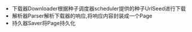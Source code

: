- 下载器Downloader根据种子调度器scheduler提供的种子UrlSeed进行下载
- 解析器Parser解析下载器的响应,将响应内容封装成一个Page
- 持久器Saver将Page持久化